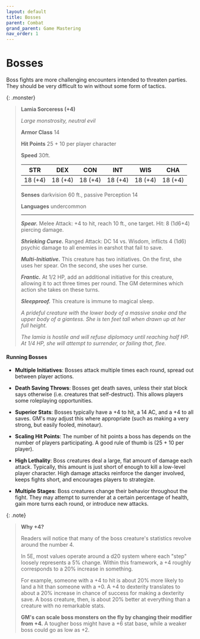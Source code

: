 ```yaml
---
layout: default
title: Bosses
parent: Combat
grand_parent: Game Mastering
nav_order: 1
---
```


# Bosses

Boss fights are more challenging encounters intended to threaten parties. They should be very difficult to win without some form of tactics. 

{: .monster}
> **Lamia Sorceress (+4)**
> 
> *Large monstrosity, neutral evil*
> 
> **Armor Class**  14
> 
> **Hit Points**  25 + 10 per player character
> 
> **Speed**       30ft.
> 
> |   STR   |   DEX   |   CON   |   INT   |   WIS   |   CHA   |
> | :-----: | :-----: | :-----: | :-----: | :-----: | :-----: |
> | 18 (+4) | 18 (+4) | 18 (+4) | 18 (+4) | 18 (+4) | 18 (+4) |
> 
> **Senses**  darkvision 60 ft., passive Perception 14
> 
> **Languages**  undercommon
>
> ---
> 
> ***Spear.*** Melee Attack: +4 to hit, reach 10 ft., one target. Hit: 8 (1d6+4) piercing damage.
> 
> ***Shrieking Curse.*** Ranged Attack: DC 14 vs. Wisdom, inflicts 4 (1d6) psychic damage to all enemies in earshot that fail to save.
> 
> ***Multi-Initiative.*** This creature has two initiatives. On the first, she uses her spear. On the second, she uses her curse.
>
> ***Frantic.*** At 1/2 HP, add an additional initiative for this creature, allowing it to act three times per round. The GM determines which action she takes on these turns.
>
> ***Sleepproof.*** This creature is immune to magical sleep.
> 
> *A prideful creature with the lower body of a massive snake and the upper body of a giantess. She is ten feet tall when drawn up at her full height.*
> 
> *The lamia is hostile and will refuse diplomacy until reaching half HP. At 1/4 HP, she will attempt to surrender, or failing that, flee.*


#### Running Bosses

* **Multiple Initiatives**: Bosses attack multiple times each round, spread out between player actions.

* **Death Saving Throws**: Bosses get death saves, unless their stat block says otherwise (i.e. creatures that self-destruct). This allows players some roleplaying opportunities.

* **Superior Stats**: Bosses typically have a +4 to hit, a 14 AC, and a +4 to all saves. GM's may adjust this where appropriate (such as making a very strong, but easily fooled, minotaur).

* **Scaling Hit Points**: The number of hit points a boss has depends on the number of players participating. A good rule of thumb is (25 + 10 per player).

* **High Lethality**: Boss creatures deal a large, flat amount of damage each attack. Typically, this amount is just short of enough to kill a low-level player character. High damage attacks reinforce the danger involved, keeps fights short, and encourages players to strategize.

* **Multiple Stages**: Boss creatures change their behavior throughout the fight. They may attempt to surrender at a certain percentage of health, gain more turns each round, or introduce new attacks.

{: .note}
> **Why +4?**
>
> Readers will notice that many of the boss creature's statistics revolve around the number 4.
> 
> In 5E, most values operate around a d20 system where each "step" loosely represents a 5% change. Within this framework, a +4 roughly corresponds to a 20% increase in something.
>
> For example, someone with a +4 to hit is about 20% more likely to land a hit than someone with a +0. A +4 to dexterity translates to about a 20% increase in chance of success for making a dexterity save. A boss creature, then, is about 20% better at everything than a creature with no remarkable stats.
>
> **GM's can scale boss monsters on the fly by changing their modifier from +4.** A tougher boss might have a +6 stat base, while a weaker boss could go as low as +2.